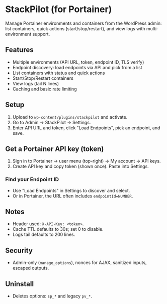 # StackPilot (for Portainer)

Manage Portainer environments and containers from the WordPress admin: list containers, quick actions (start/stop/restart), and view logs with multi-environment support.

## Features
- Multiple environments (API URL, token, endpoint ID, TLS verify)
- Endpoint discovery: load endpoints via API and pick from a list
- List containers with status and quick actions
- Start/Stop/Restart containers
- View logs (tail N lines)
- Caching and basic rate limiting

## Setup
1. Upload to `wp-content/plugins/stackpilot` and activate.
2. Go to Admin → StackPilot → Settings.
3. Enter API URL and token, click "Load Endpoints", pick an endpoint, and save.

## Get a Portainer API key (token)
1. Sign in to Portainer → user menu (top-right) → My account → API keys.
2. Create API key and copy token (shown once). Paste into Settings.

### Find your Endpoint ID
- Use "Load Endpoints" in Settings to discover and select.
- Or in Portainer, the URL often includes `endpointId=NUMBER`.

## Notes
- Header used: `X-API-Key: <token>`.
- Cache TTL defaults to 30s; set 0 to disable.
- Logs tail defaults to 200 lines.

## Security
- Admin-only (`manage_options`), nonces for AJAX, sanitized inputs, escaped outputs.

## Uninstall
- Deletes options: `sp_*` and legacy `pv_*`.


